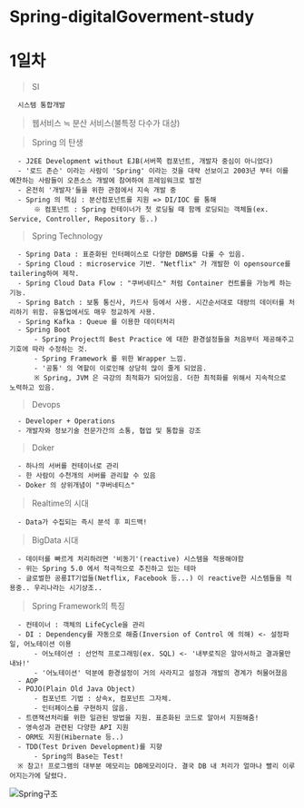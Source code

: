 # Spring-digitalGoverment-study

<h1>1일차</h1>

  > SI
  
      시스템 통합개발
      
  > 웹서비스 ≒ 분산 서비스(불특정 다수가 대상)
  
  > Spring 의 탄생
  
      - J2EE Development without EJB(서버쪽 컴포넌트, 개발자 중심이 아니었다)
      - '로드 존슨' 이라는 사람이 'Spring' 이라는 것을 대략 선보이고 2003년 부터 이를 예찬하는 사람들이 오픈소스 개발에 참여하여 프레임워크로 발전
      - 온전히 '개발자'들을 위한 관점에서 지속 개발 중
      - Spring 의 핵심 : 분산컴포넌트를 지원 => DI/IOC 를 통해
          ※ 컴포넌트 : Spring 컨테이너가 첫 로딩될 때 함께 로딩되는 객체들(ex. Service, Controller, Repository 등..)
          
   > Spring Technology
   
      - Spring Data : 표준화된 인터페이스로 다양한 DBMS를 다룰 수 있음.
      - Spring Cloud : microservice 기반. "Netflix" 가 개발한 이 opensource를 tailering하여 제작.
      - Spring Cloud Data Flow : "쿠버네티스" 처럼 Container 컨트롤을 가능케 하는 기능.
      - Spring Batch : 보통 통신사, 카드사 등에서 사용. 시간순서대로 대량의 데이터를 처리하기 위함. 유통업에서도 매우 정교하게 사용.
      - Spring Kafka : Queue 를 이용한 데이터처리
      - Spring Boot
          - Spring Project의 Best Practice 에 대한 환경설정들을 처음부터 제공해주고 기호에 따라 수정하는 것.
          - Spring Framework 를 위한 Wrapper 느낌.
          - '공통' 의 역할이 이로인해 상당히 많이 줄게 되었음.
          ※ Spring, JVM 은 극강의 최적화가 되어있음. 더한 최적화를 위해서 지속적으로 노력하고 있음.
      
   > Devops
   
      - Developer + Operations
      - 개발자와 정보기술 전문가간의 소통, 협업 및 통합을 강조
      
   > Doker
   
      - 하나의 서버를 컨테이너로 관리
      - 한 사람이 수천개의 서버를 관리할 수 있음
      - Doker 의 상위개념이 "쿠버네티스"
      
   > Realtime의 시대
   
      - Data가 수집되는 즉시 분석 후 피드백!
      
   > BigData 시대
   
      - 데이터를 빠르게 처리하려면 '비동기'(reactive) 시스템을 적용해야함
      - 위는 Spring 5.0 에서 적극적으로 추진하고 있는 테마
      - 글로벌한 공룡IT기업들(Netflix, Facebook 등...) 이 reactive한 시스템들을 적용중.. 우리나라는 시기상조..
      
   > Spring Framework의 특징
   
      - 컨테이너 : 객체의 LifeCycle을 관리
      - DI : Dependency를 자동으로 해줌(Inversion of Control 에 의해) <- 설정파일, 어노테이션 이용
          - 어노테이션 : 선언적 프로그래밍(ex. SQL) <- '내부로직은 알아서하고 결과물만 내놔!'
          - '어노테이션' 덕분에 환경설정이 거의 사라지고 설정과 개발의 경계가 허물어졌음
      - AOP
      - POJO(Plain Old Java Object)
          - 컴포넌트 기법 : 상속x, 컴포넌트 그자체.
          - 인터페이스를 구현하지 않음.
      - 트랜잭션처리를 위한 일관된 방법을 지원. 표준화된 코드로 알아서 지원해줌!
      - 영속성과 관련된 다양한 API 지원
      - ORM도 지원(Hibernate 등..)
      - TDD(Test Driven Development)를 지향
          - Spring의 Base는 Test!
      ※ 참고! 프로그램의 대부분 메모리는 DB메모리이다. 결국 DB 내 처리가 얼마나 빨리 이루어지는가에 달렸다.
      
   ![Spring구조](https://user-images.githubusercontent.com/56371387/83330366-57991d80-a2c9-11ea-90dc-f3aa26bf4bee.PNG)
          
          
      
      
  
